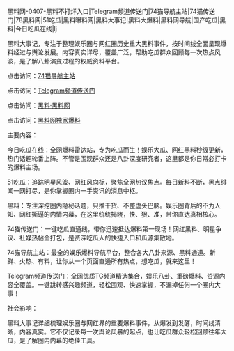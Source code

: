 #
黑料网-0407-黑料不打烊入口|Telegram频道传送门|74猫导航主站|74猫传送门|78黑料网|51吃瓜|黑料曝料网|黑料大事记|黑料大爆料|黑料网导航|国产吃瓜|黑料|今日吃瓜在线|lj

黑料大事记，专注于整理娱乐圈与网红圈历史重大黑料事件，按时间线全面呈现爆料经过与舆论发展。内容真实详尽，覆盖广泛，帮助吃瓜群众回顾每一次热点风波，是了解八卦演变过程的权威资料平台。


点击访问：<a href="https://74mao.com/">74猫导航主站</a>

点击访问：<a href="https://74mao.com/">Telegram频道传送门</a>

点击访问：<a href="https://gdas.pages.dev/">黑料·黑料网</a>

点击访问：<a href="https://sdfsh.pages.dev/">黑料网独家爆料</a>


主要内容：

今日吃瓜在线：全网爆料雷达站，专为吃瓜而生！娱乐大瓜、网红黑料秒级更新，热门话题轮番上阵。不管是围观群众还是八卦深度研究者，这里都是你日常必打卡的爆料主场。

51吃瓜：追踪明星风波、网红风向标，聚焦全网热议焦点。每日新料不断，黑点绯闻一网打尽，是你掌握圈内一手资讯的消息中枢。

黑料：专注深挖圈内隐秘话题，只推干货、不整虚头巴脑。娱乐圈背后的不为人知、网红撕逼的内情内幕，在这里统统揭晓，快、狠、准，带你直达真相核心。

74猫传送门：一键吃瓜直通线，带你迅速抵达爆料第一现场！网红黑料、明星争议、社媒热帖全打包，是资深吃瓜人的快捷入口和瓜源集散地。

74猫导航主站：最全的娱乐爆料导航平台，整合各大八卦来源、黑料通道。新鲜、火热、有料，让你从一个页面直通所有热点，想吃瓜，就来这里！

Telegram频道传送门：全网优质TG频道精选集合，娱乐八卦、重磅爆料、资源内容全覆盖。一键跳转感兴趣频道，轻松围观、快速掌握，不漏掉任何一个圈内大事！

社会影响：

黑料大事记详细梳理娱乐圈与网红界的重要爆料事件，从爆发到发酵，时间线清晰，内容真实。它不仅记录每一次舆论风暴的起点，也让吃瓜群众轻松回顾往年大瓜，是了解圈内内幕的绝佳工具。

<span style="display:none;">[Canonical link](https://github.com/Bby555/65486 ）</span>
